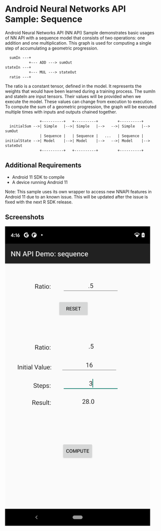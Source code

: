 Android Neural Networks API Sample: Sequence
======
Android Neural Networks API (NN API) Sample demonstrates basic usages of NN API with a sequence model that consists of two operations: one addition and one multiplication. This graph is used for computing a single step of accumulating a geometric progression.

```
  sumIn ---+
           +--- ADD ---> sumOut
stateIn ---+
           +--- MUL ---> stateOut
  ratio ---+
```

The ratio is a constant tensor, defined in the model. It represents the weights that would have been learned during a training process. The sumIn and stateIn are input tensors. Their values will be provided when we execute the model. These values can change from execution to execution. To compute the sum of a geometric progression, the graph will be executed multiple times with inputs and outputs chained together.

```
                +----------+   +----------+         +----------+
  initialSum -->| Simple   |-->| Simple   |-->   -->| Simple   |--> sumOut
                | Sequence |   | Sequence |   ...   | Sequence |
initialState -->| Model    |-->| Model    |-->   -->| Model    |--> stateOut
                +----------+   +----------+         +----------+
```

Additional Requirements
-----------------------
- Android 11 SDK to compile
- A device running Android 11

Note: This sample uses its own wrapper to access new NNAPI features in Android 11 due to an known issue. This will be updated after the issue is fixed with the next R SDK release.

Screenshots
-----------
<img src="screenshot.png" width="480">
